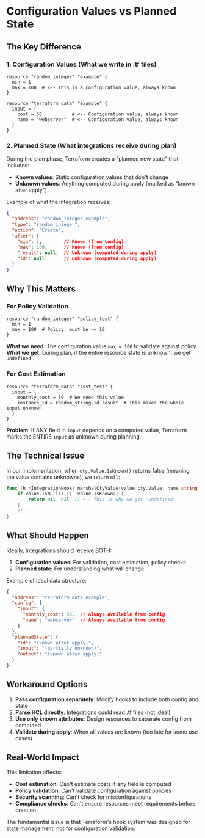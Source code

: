 # Configuration Values vs Planned State

## The Key Difference

### 1. Configuration Values (What we write in .tf files)
```hcl
resource "random_integer" "example" {
  min = 1
  max = 100  # <-- This is a configuration value, always known
}

resource "terraform_data" "example" {
  input = {
    cost = 50           # <-- Configuration value, always known
    name = "webserver"  # <-- Configuration value, always known
  }
}
```

### 2. Planned State (What integrations receive during plan)
During the plan phase, Terraform creates a "planned new state" that includes:
- **Known values**: Static configuration values that don't change
- **Unknown values**: Anything computed during apply (marked as "known after apply")

Example of what the integration receives:
```json
{
  "address": "random_integer.example",
  "type": "random_integer",
  "action": "Create",
  "after": {
    "min": 1,        // Known (from config)
    "max": 100,      // Known (from config)
    "result": null,  // Unknown (computed during apply)
    "id": null       // Unknown (computed during apply)
  }
}
```

## Why This Matters

### For Policy Validation
```hcl
resource "random_integer" "policy_test" {
  min = 1
  max = 100  # Policy: must be <= 10
}
```

**What we need**: The configuration value `max = 100` to validate against policy
**What we get**: During plan, if the entire resource state is unknown, we get `undefined`

### For Cost Estimation
```hcl
resource "terraform_data" "cost_test" {
  input = {
    monthly_cost = 50  # We need this value
    instance_id = random_string.id.result  # This makes the whole input unknown
  }
}
```

**Problem**: If ANY field in `input` depends on a computed value, Terraform marks the ENTIRE `input` as unknown during planning.

## The Technical Issue

In our implementation, when `cty.Value.IsKnown()` returns false (meaning the value contains unknowns), we return `nil`:

```go
func (h *IntegrationHook) marshalCtyValue(value cty.Value, name string) (map[string]interface{}, error) {
    if value.IsNull() || !value.IsKnown() {
        return nil, nil  // <-- This is why we get 'undefined'
    }
    // ...
}
```

## What Should Happen

Ideally, integrations should receive BOTH:

1. **Configuration values**: For validation, cost estimation, policy checks
2. **Planned state**: For understanding what will change

Example of ideal data structure:
```json
{
  "address": "terraform_data.example",
  "config": {
    "input": {
      "monthly_cost": 50,  // Always available from config
      "name": "webserver"  // Always available from config
    }
  },
  "plannedState": {
    "id": "(known after apply)",
    "input": "(partially unknown)",
    "output": "(known after apply)"
  }
}
```

## Workaround Options

1. **Pass configuration separately**: Modify hooks to include both config and state
2. **Parse HCL directly**: Integrations could read .tf files (not ideal)
3. **Use only known attributes**: Design resources to separate config from computed
4. **Validate during apply**: When all values are known (too late for some use cases)

## Real-World Impact

This limitation affects:
- **Cost estimation**: Can't estimate costs if any field is computed
- **Policy validation**: Can't validate configuration against policies
- **Security scanning**: Can't check for misconfigurations
- **Compliance checks**: Can't ensure resources meet requirements before creation

The fundamental issue is that Terraform's hook system was designed for state management, not for configuration validation.